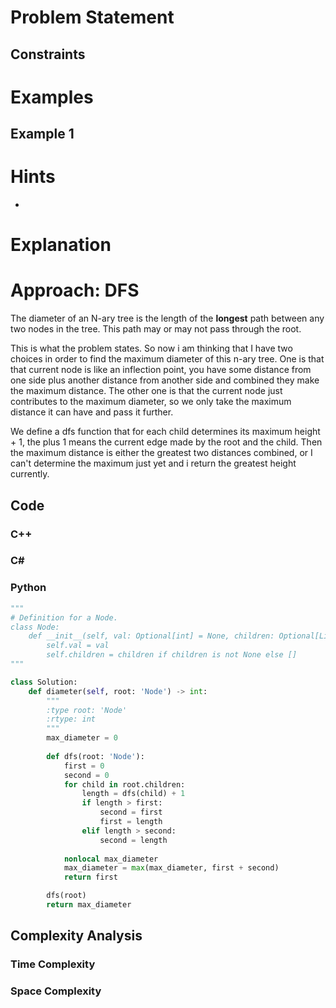# Problem Statement

## Constraints

# Examples
## Example 1
# Hints
- 
# Explanation

# Approach: DFS
The diameter of an N-ary tree is the length of the **longest** path between any two nodes in the tree. 
This path may or may not pass through the root.

This is what the problem states.
So now i am thinking that I have two choices in order to find the maximum diameter of this n-ary tree.
One is that that current node is like an inflection point, you have some distance from one side plus another distance from another side and combined they make the maximum distance.
The other one is that the current node just contributes to the maximum diameter, so we only take the maximum distance it can have and pass it further.

We define a dfs function that for each child determines its maximum height + 1, the plus 1 means the current edge made by the root and the child.
Then the maximum distance is either the greatest two distances combined, or I can't determine the maximum just yet and i return the greatest height currently.
## Code
### C++
### C\#
### Python
```python
"""
# Definition for a Node.
class Node:
    def __init__(self, val: Optional[int] = None, children: Optional[List['Node']] = None):
        self.val = val
        self.children = children if children is not None else []
"""

class Solution:
    def diameter(self, root: 'Node') -> int:
        """
        :type root: 'Node'
        :rtype: int
        """
        max_diameter = 0
        
        def dfs(root: 'Node'):
            first = 0
            second = 0
            for child in root.children:
                length = dfs(child) + 1
                if length > first:
                    second = first
                    first = length
                elif length > second:
                    second = length
                    
            nonlocal max_diameter
            max_diameter = max(max_diameter, first + second)
            return first

        dfs(root)
        return max_diameter
```
## Complexity Analysis
### Time Complexity

### Space Complexity

